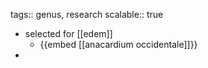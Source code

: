 tags:: genus, research
scalable:: true

- selected for [[edem]]
	- {{embed [[anacardium occidentale]]}}
-